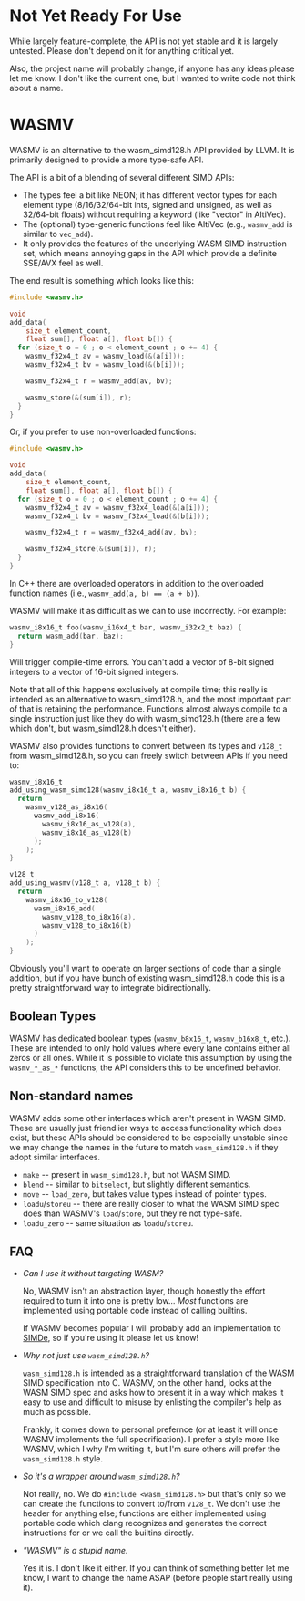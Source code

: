 # Not Yet Ready For Use

While largely feature-complete, the API is not yet stable and it is
largely untested.  Please don't depend on it for anything critical yet.

Also, the project name will probably change, if anyone has any ideas
please let me know.  I don't like the current one, but I wanted to
write code not think about a name.

# WASMV

WASMV is an alternative to the wasm_simd128.h API provided by LLVM. It
is primarily designed to provide a more type-safe API.

The API is a bit of a blending of several different SIMD APIs:

 * The types feel a bit like NEON; it has different vector types for
   each element type (8/16/32/64-bit ints, signed and unsigned, as
   well as 32/64-bit floats) without requiring a keyword (like
   "vector" in AltiVec).
 * The (optional) type-generic functions feel like AltiVec (e.g.,
   `wasmv_add` is similar to `vec_add`).
 * It only provides the features of the underlying WASM SIMD
   instruction set, which means annoying gaps in the API which provide
   a definite SSE/AVX feel as well.

The end result is something which looks like this:

```c
#include <wasmv.h>

void
add_data(
    size_t element_count,
    float sum[], float a[], float b[]) {
  for (size_t o = 0 ; o < element_count ; o += 4) {
    wasmv_f32x4_t av = wasmv_load(&(a[i]));
    wasmv_f32x4_t bv = wasmv_load(&(b[i]));

    wasmv_f32x4_t r = wasmv_add(av, bv);

    wasmv_store(&(sum[i]), r);
  }
}
```

Or, if you prefer to use non-overloaded functions:

```c
#include <wasmv.h>

void
add_data(
    size_t element_count,
    float sum[], float a[], float b[]) {
  for (size_t o = 0 ; o < element_count ; o += 4) {
    wasmv_f32x4_t av = wasmv_f32x4_load(&(a[i]));
    wasmv_f32x4_t bv = wasmv_f32x4_load(&(b[i]));

    wasmv_f32x4_t r = wasmv_f32x4_add(av, bv);

    wasmv_f32x4_store(&(sum[i]), r);
  }
}
```

In C++ there are overloaded operators in addition to the overloaded function names (i.e., `wasmv_add(a, b) == (a + b)`).

WASMV will make it as difficult as we can to use incorrectly.  For
example:

```c
wasmv_i8x16_t foo(wasmv_i16x4_t bar, wasmv_i32x2_t baz) {
  return wasm_add(bar, baz);
}
```

Will trigger compile-time errors. You can't add a vector of 8-bit
signed integers to a vector of 16-bit signed integers.

Note that all of this happens exclusively at compile time; this really
is intended as an alternative to wasm_simd128.h, and the most
important part of that is retaining the performance.  Functions almost
always compile to a single instruction just like they do with
wasm_simd128.h (there are a few which don't, but wasm_simd128.h
doesn't either).

WASMV also provides functions to convert between its types and
`v128_t` from wasm_simd128.h, so you can freely switch between APIs if
you need to:

```c
wasmv_i8x16_t
add_using_wasm_simd128(wasmv_i8x16_t a, wasmv_i8x16_t b) {
  return
    wasmv_v128_as_i8x16(
      wasmv_add_i8x16(
        wasmv_i8x16_as_v128(a),
        wasmv_i8x16_as_v128(b)
      );
    );
}

v128_t
add_using_wasmv(v128_t a, v128_t b) {
  return
    wasmv_i8x16_to_v128(
      wasm_i8x16_add(
        wasmv_v128_to_i8x16(a),
        wasmv_v128_to_i8x16(b)
      )
    );
}
```

Obviously you'll want to operate on larger sections of code than a
single addition, but if you have bunch of existing wasm_simd128.h code
this is a pretty straightforward way to integrate bidirectionally.

## Boolean Types

WASMV has dedicated boolean types (`wasmv_b8x16_t`, `wasmv_b16x8_t`,
etc.).  These are intended to only hold values where every lane
contains either all zeros or all ones.  While it is possible to violate
this assumption by using the `wasmv_*_as_*` functions, the API
considers this to be undefined behavior.

## Non-standard names

WASMV adds some other interfaces which aren't present in WASM SIMD.
These are usually just friendlier ways to access functionality which
does exist, but these APIs should be considered to be especially
unstable since we may change the names in the future to match
`wasm_simd128.h` if they adopt similar interfaces.

 * `make` -- present in `wasm_simd128.h`, but not WASM SIMD.
 * `blend` -- similar to `bitselect`, but slightly different semantics.
 * `move` -- `load_zero`, but takes value types instead of pointer
   types.
 * `loadu`/`storeu` -- there are really closer to what the WASM SIMD
   spec does than WASMV's `load`/`store`, but they're not type-safe.
 * `loadu_zero` -- same situation as `loadu`/`storeu`.

## FAQ

* *Can I use it without targeting WASM?*
   
  No, WASMV isn't an abstraction layer, though honestly the effort
  required to turn it into one is pretty low… *Most* functions are
  implemented using portable code instead of calling builtins.

  If WASMV becomes popular I will probably add an implementation
  to [SIMDe](https://github.com/simd-everywhere/simde), so if you're
  using it please let us know!

* *Why not just use `wasm_simd128.h`?*

  `wasm_simd128.h` is intended as a straightforward translation of the
  WASM SIMD specification into C.  WASMV, on the other hand, looks at
  the WASM SIMD spec and asks how to present it in a way which makes it
  easy to use and difficult to misuse by enlisting the compiler's help
  as much as possible.

  Frankly, it comes down to personal prefernce (or at least it will
  once WASMV implements the full specrification).  I prefer a style
  more like WASMV, which I why I'm writing it, but I'm sure others will
  prefer the `wasm_simd128.h` style.

* *So it's a wrapper around `wasm_simd128.h`?*

  Not really, no.  We do `#include <wasm_simd128.h>` but that's only
  so we can create the functions to convert to/from `v128_t`.  We don't
  use the header for anything else; functions are either implemented
  using portable code which clang recognizes and generates the correct
  instructions for or we call the builtins directly.

* *"WASMV" is a stupid name.*

  Yes it is. I don't like it either.  If you can think of something
  better let me know, I want to change the name ASAP (before people
  start really using it).
